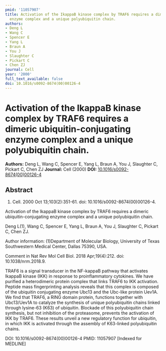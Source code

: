 ```yaml
---
pmid: '11057907'
title: Activation of the IkappaB kinase complex by TRAF6 requires a dimeric ubiquitin-conjugating
  enzyme complex and a unique polyubiquitin chain.
authors:
- Deng L
- Wang C
- Spencer E
- Yang L
- Braun A
- You J
- Slaughter C
- Pickart C
- Chen ZJ
journal: Cell
year: '2000'
full_text_available: false
doi: 10.1016/s0092-8674(00)00126-4
---
```


# Activation of the IkappaB kinase complex by TRAF6 requires a dimeric ubiquitin-conjugating enzyme complex and a unique polyubiquitin chain.
**Authors:** Deng L, Wang C, Spencer E, Yang L, Braun A, You J, Slaughter C, Pickart C, Chen ZJ
**Journal:** Cell (2000)
**DOI:** [10.1016/s0092-8674(00)00126-4](https://doi.org/10.1016/s0092-8674(00)00126-4)

## Abstract

1. Cell. 2000 Oct 13;103(2):351-61. doi: 10.1016/s0092-8674(00)00126-4.

Activation of the IkappaB kinase complex by TRAF6 requires a dimeric 
ubiquitin-conjugating enzyme complex and a unique polyubiquitin chain.

Deng L(1), Wang C, Spencer E, Yang L, Braun A, You J, Slaughter C, Pickart C, 
Chen ZJ.

Author information:
(1)Department of Molecular Biology, University of Texas Southwestern Medical 
Center, Dallas 75390, USA.

Comment in
    Nat Rev Mol Cell Biol. 2018 Apr;19(4):212. doi: 10.1038/nrm.2018.9.

TRAF6 is a signal transducer in the NF-kappaB pathway that activates IkappaB 
kinase (IKK) in response to proinflammatory cytokines. We have purified a 
heterodimeric protein complex that links TRAF6 to IKK activation. Peptide mass 
fingerprinting analysis reveals that this complex is composed of the ubiquitin 
conjugating enzyme Ubc13 and the Ubc-like protein Uev1A. We find that TRAF6, a 
RING domain protein, functions together with Ubc13/Uev1A to catalyze the 
synthesis of unique polyubiquitin chains linked through lysine-63 (K63) of 
ubiquitin. Blockade of this polyubiquitin chain synthesis, but not inhibition of 
the proteasome, prevents the activation of IKK by TRAF6. These results unveil a 
new regulatory function for ubiquitin, in which IKK is activated through the 
assembly of K63-linked polyubiquitin chains.

DOI: 10.1016/s0092-8674(00)00126-4
PMID: 11057907 [Indexed for MEDLINE]
